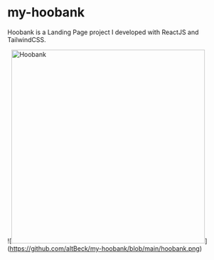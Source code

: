 # my-hoobank

Hoobank is a Landing Page project I developed with ReactJS and TailwindCSS. 

![<img src='(https://github.com/altBeck/my-hoobank/)' alt='Hoobank' height='435px'>] (https://github.com/altBeck/my-hoobank/blob/main/hoobank.png)
